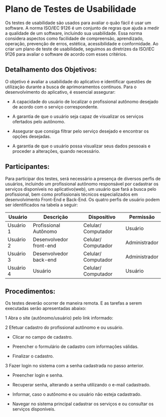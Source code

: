 # Plano de Testes de Usabilidade

Os testes de usabilidade são usados para avaliar o quão fácil é usar um software. A norma ISO/IEC 9126 é um conjunto de regras que ajuda a medir a qualidade de um software, incluindo sua usabilidade. Essa norma considera aspectos como facilidade de compreensão, aprendizado, operação, prevenção de erros, estética, acessibilidade e conformidade. Ao criar um plano de teste de usabilidade, seguimos as diretrizes da ISO/IEC 9126 para avaliar o software de acordo com esses critérios.

## Detalhamento dos Objetivos:
O objetivo é avaliar a usabilidade do aplicativo e identificar questões de utilização durante a busca de aprimoramentos contínuos. Para o desenvolvimento do aplicativo, é essencial assegurar:

  * A capacidade do usuário de localizar o profissional autônomo desejado de acordo com o serviço correspondente.

  * A garantia de que o usuário seja capaz de visualizar os serviços ofertados pelo autônomo.

  * Assegurar que consiga filtrar pelo serviço desejado e encontrar os opções desejadas.

  * A garantia de que o usuário possa visualizar seus dados pessoais e proceder a alterações, quando necessário.



## Participantes: 

Para participar dos testes, será necessário a presença de diversos perfis de usuários, incluindo um profissional autônomo responsável por cadastrar os serviços disponíveis no aplicativo(web), um usuário que fará a busca pelo profissional, bem como profissionais técnicos especializados em desenvolvimento Front-End e Back-End. Os quatro perfis de usuário podem ser identificados na tabela a seguir:

|Usuário   | Descrição                | Dispositivo         | Permissão     | 
|------------------|-----------|-------------|--------------| 
|Usuário 1 | Profissional Autônomo    | Celular/ Computador | Usuário       | 
|Usuário 2 | Desenvolvedor front-end  |	Celular/ Computador |	Administrador | 
|Usuário 3 | Desenvolvedor back-end   |	Celular/ Computador |	Administrador | 
|Usuário 4 | Usuário                  |	Celular/ Computador |	Usuário       | 

## Procedimentos: 

Os testes deverão ocorrer de maneira remota. E as tarefas a serem executadas serão apresentadas abaixo:

1 Abra o site (autônomo/usuário) pelo link informado:

2 Efetuar cadastro do profissional autônomo e ou usuário.

  * Clicar no campo de cadastro.

  * Preencher o formulário de cadastro com informações válidas.

  * Finalizar o cadastro.

3 Fazer login no sistema com a senha cadastrada no passo anterior.
  
  * Preencher login e senha.

  * Recuperar senha, alterando a senha utilizando o e-mail cadastrado.

  * Informar, caso o autônomo e ou usuário não esteja cadastrado.

  * Navegar no sistema principal cadastrar os serviços e ou consultar os serviços disponíveis.









